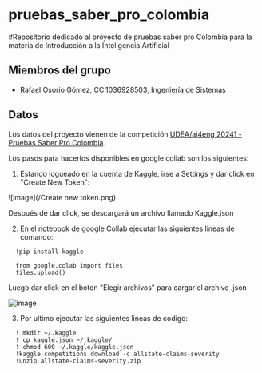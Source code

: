# pruebas_saber_pro_colombia
#Repositorio dedicado al proyecto de pruebas saber pro Colombia para la materia de Introducción a la Inteligencia Artificial

## Miembros del grupo
* Rafael Osorio Gómez, CC.1036928503, Ingeniería de Sistemas
  
## Datos
Los datos del proyecto vienen de la competición [UDEA/ai4eng 20241 - Pruebas Saber Pro Colombia](https://www.kaggle.com/competitions/udea-ai4eng-20241). 

Los pasos para hacerlos disponibles en google collab son los siguientes:

1. Estando logueado en la cuenta de Kaggle, irse a Settings y dar click en "Create New Token":  

![image](/Create new token.png)

Después de dar click, se descargará un archivo llamado Kaggle.json

2. En el notebook de google Collab ejecutar las siguientes lineas de comando:
```
  !pip install kaggle
  
  from google.colab import files 
  files.upload()
```
Luego dar click en el boton "Elegir archivos" para cargar el archivo .json

![image](https://user-images.githubusercontent.com/55060788/233894298-1c75936e-c9ab-4c9d-8264-da97fa2920e0.png)

3. Por ultimo ejecutar las siguientes lineas de codigo:

```
  ! mkdir ~/.kaggle
  ! cp kaggle.json ~/.kaggle/
  ! chmod 600 ~/.kaggle/kaggle.json
  !kaggle competitions download -c allstate-claims-severity
  !unzip allstate-claims-severity.zip
```

